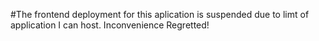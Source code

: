 #The frontend deployment for this aplication is suspended due to limt of application I can host. Inconvenience Regretted!

